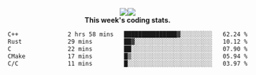 <div align="center" style="display: flex; justify-content: center; align-items: center; height: auto;">
  <div style="display: flex; align-items: center;">
    <img src="https://github-readme-streak-stats.herokuapp.com/?user=innerviewer&theme=black-ice&hide_border=true&stroke=0000&background=0D1117&ring=0080FF&fire=0080FF&currStreakLabel=0080FF" style="height: auto;" />
  </div>
  <div>
    <img src="https://github-readme-stats-one-bice.vercel.app/api/top-langs/?username=innerviewer&role=OWNER,ORGANIZATION_MEMBER,COLLABORATOR&show_icons=true&count_private=true&hide_border=true&title_color=0080FF&icon_color=ffffff&text_color=c9d1d9&bg_color=0d1117" style="height: auto;" />
  </div>
</div>


<div align="center"><b>This week's coding stats.</b>
<!--START_SECTION:waka-->

```txt
C++              2 hrs 58 mins   ███████████████▓░░░░░░░░░   62.24 %
Rust             29 mins         ██▓░░░░░░░░░░░░░░░░░░░░░░   10.12 %
C                22 mins         ██░░░░░░░░░░░░░░░░░░░░░░░   07.90 %
CMake            17 mins         █▒░░░░░░░░░░░░░░░░░░░░░░░   05.94 %
C/C              11 mins         █░░░░░░░░░░░░░░░░░░░░░░░░   03.97 %
```

<!--END_SECTION:waka-->
</div>
